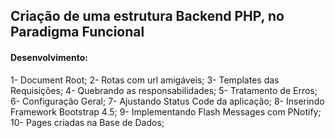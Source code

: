 ## Criação de uma estrutura Backend PHP, no Paradigma Funcional

#### Desenvolvimento:
1- Document Root;
2- Rotas com url amigáveis;
3- Templates das Requisições;
4- Quebrando as responsabilidades;
5- Tratamento de Erros;
6- Configuração Geral;
7- Ajustando Status Code da aplicação;
8- Inserindo Framework Bootstrap 4.5;
9- Implementando Flash Messages com PNotify;
10- Pages criadas na Base de Dados;